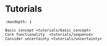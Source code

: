 # Tutorials

```{toctree}
:maxdepth: 1

Basic concept <tutorials/basic_concept>
Core functionality  <tutorials/sequence>
Consider uncertainty <tutorials/uncertainty>

```
